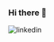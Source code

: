 ### Hi there 👋

![linkedin](https://user-images.githubusercontent.com/26624740/145194462-db93aa7f-647a-4915-be31-88ead81a3237.png)
